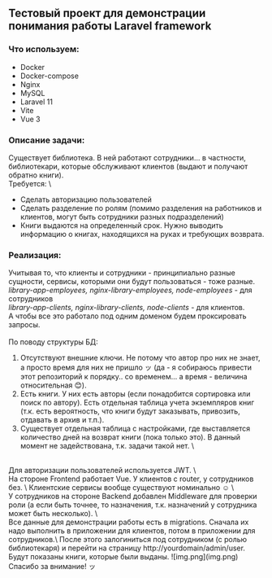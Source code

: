 ## Тестовый проект для демонстрации понимания работы Laravel framework ##

### Что используем: ###
- Docker
- Docker-compose
- Nginx
- MySQL
- Laravel 11
- Vite
- Vue 3

### Описание задачи: ###

Существует библиотека. В ней работают сотрудники... в частности, библиотекари,
которые обслуживают клиентов (выдают и получают обратно книги). <br>
Требуется: \
- Сделать авторизацию пользователей
- Сделать разделение по ролям (помимо разделения на работников и клиентов, могут быть сотрудники разных подразделений)
- Книги выдаются на определенный срок. Нужно выводить информацию о книгах, находящихся на руках и требующих возврата.

### Реализация: ###

Учитывая то, что клиенты и сотрудники - принципиально разные сущности, 
сервисы, которыми они будут пользоваться - тоже разные. \
*library-app-employees, nginx-library-employees, node-employees* - для сотрудников \
*library-app-clients, nginx-library-clients, node-clients* - для клиентов. \
А чтобы все это работало под одним доменом будем проксировать запросы. \
<br>
По поводу структуры БД:
1. Отсутствуют внешние ключи. Не потому что автор про них не знает, а просто время для них не пришло ッ
   (да - я собираюсь привести этот репозиторий к порядку.. со временем... а время - величина относительная 😊).
2. Есть книги. У них есть авторы (если понадобится сортировка или поиск по автору). Есть отдельная таблица учета экземпляров книг (т.к. есть вероятность, 
что книги будут заказывать, привозить, отдавать в архив и т.п.). 
3. Существует отдельная таблица с настройками, где выставляется количество дней на возврат книги (пока только это). 
В данный момент не задействована, т.к. задачи такой нет. \
<br>
Для авторизации пользователей используется JWT. \
<br>
На стороне Frontend работает Vue. У клиентов с router, у сотрудников без. \
Клиентские сервисы вообще существуют номинально ☺ \
<br>
У сотрудников на стороне Backend добавлен Middleware для проверки роли (а если быть точнее, 
то назначения, т.к. назначений у сотрудника может быть несколько). \
<br>
Все данные для демонстрации работы есть в migrations. Сначала их надо выполнить в приложении для клиентов, 
потом в приложении для сотрудников.\
После этого залогиниться под сотрудником (с ролью библиотекаря) и перейти на страницу http://yourdomain/admin/user.
Будут показаны книги, которые были выданы.
![img.png](img.png)
<br>
Спасибо за внимание! ッ